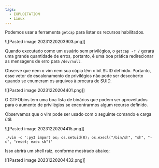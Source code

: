 ```yaml
---
tags:
  - EXPLOITATION
  - Linux
---
```

Podemos usar a ferramenta `getcap` para listar os recursos habilitados.

![[Pasted image 20231220203903.png]]

Quando executado como um usuário sem privilégios, o `getcap -r /` gerará uma grande quantidade de erros, portanto, é uma boa prática redirecionar as mensagens de erro para `/dev/null`.

Observe que nem o vim nem sua cópia têm o bit SUID definido. Portanto, esse vetor de escalonamento de privilégios não pode ser descoberto quando se enumeram os arquivos à procura de SUID.

![[Pasted image 20231220204401.png]]

O GTFObins tem uma boa lista de binários que podem ser aproveitados para o aumento de privilégios se encontrarmos algum recurso definido.

Observamos que o vim pode ser usado com o seguinte comando e carga útil:

![[Pasted image 20231220204415.png]]

```shell
./vim -c ':py3 import os; os.setuid(0); os.execl("/bin/sh", "sh", "-c", "reset; exec sh")'
```

Isso abrirá um shell raiz, conforme mostrado abaixo;

![[Pasted image 20231220204432.png]]
